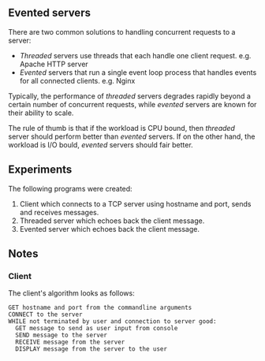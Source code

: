 ## Evented servers

There are two common solutions to handling concurrent requests to a server:
* *Threaded* servers use threads that each handle one client request. e.g.
  Apache HTTP server
* *Evented* servers that run a single event loop process that handles events for
  all connected clients. e.g. Nginx

Typically, the performance of *threaded* servers degrades rapidly beyond a
certain number of concurrent requests, while *evented* servers are known for
their ability to scale.

The rule of thumb is that if the workload is CPU bound, then *threaded* server
should perform better than *evented* servers. If on the other hand, the workload
is I/O bould, *evented* servers should fair better.

## Experiments

The following programs were created:

1. Client which connects to a TCP server using hostname and port, sends and
   receives messages.
2. Threaded server which echoes back the client message.
3. Evented server which echoes back the client message.

## Notes

### Client 

The client's algorithm looks as follows:

```
GET hostname and port from the commandline arguments
CONNECT to the server
WHILE not terminated by user and connection to server good:
  GET message to send as user input from console
  SEND message to the server
  RECEIVE message from the server
  DISPLAY message from the server to the user
```